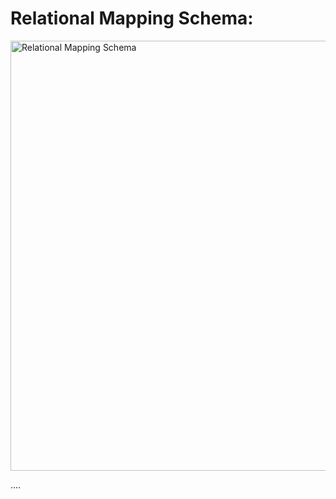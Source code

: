 # Relational Mapping Schema:




<img width="733" height="688" alt="Relational Mapping Schema" src="https://github.com/user-attachments/assets/bd521173-74f5-458e-9aa5-d270f9a97559" />






....
